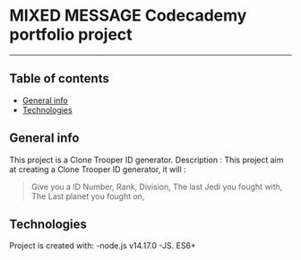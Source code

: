 # MIXED MESSAGE Codecademy portfolio project

*******************************************

## Table of contents

* [General info](#general-info)
* [Technologies](#technologies)

## General info

This project is a Clone Trooper ID generator.
Description : This project aim at creating a Clone Trooper ID generator, it will :
> Give you a ID Number,
> Rank,
> Division,
> The last Jedi you fought with,
> The Last planet you fought on,

## Technologies

Project is created with:
-node.js v14.17.0
-JS. ES6+

